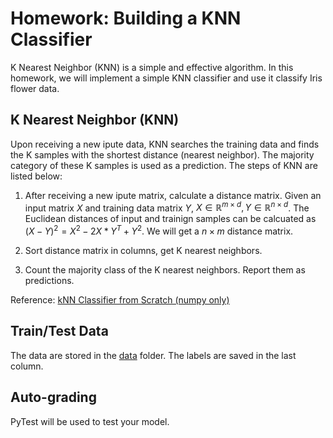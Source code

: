 # Homework: Building a KNN Classifier

K Nearest Neighbor (KNN) is a simple and effective algorithm. In this homework, we will implement a simple KNN classifier and use it classify Iris flower data. 

## K Nearest Neighbor (KNN)

Upon receiving a new ipute data, KNN searches the training data and finds the K samples with the shortest distance (nearest neighbor). The majority category of these K samples is used as a prediction. The steps of KNN are listed below:

1. After receiving a new ipute matrix, calculate a distance matrix.
   Given an input matrix $X$ and training data matrix $Y$, $X \in \mathbb{R}^{m \times d}, Y \in \mathbb{R}^{n \times d}$. The Euclidean distances of input and trainign samples can be calcuated as $(X - Y)^2=X^2 - 2X*Y^T + Y^2$. We will get a $n \times m$ distance matrix.

2. Sort distance matrix in columns, get K nearest neighbors.

3. Count the majority class of the K nearest neighbors. Report them as predictions.

Reference: [kNN Classifier from Scratch (numpy only)](https://nycdatascience.com/blog/student-works/machine-learning/knn-classifier-from-scratch-numpy-only/) 

## Train/Test Data

The data are stored in the [data](./data) folder. The labels are saved in the last column.

## Auto-grading

PyTest will be used to test your model. 
